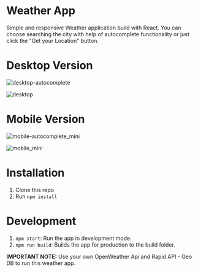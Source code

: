 # Weather App

Simple and responsive Weather application build with React. 
You can choose searching the city with help of autocomplete functionality or just click the "Get your Location" button.

# Desktop Version

![desktop-autocomplete](https://github.com/AnushkaRi/weather-app/assets/93154379/dfe10185-482c-48cd-8062-43f936b94795)

![desktop](https://github.com/AnushkaRi/weather-app/assets/93154379/3596113a-d933-4c5e-9d08-7a3b00314495)

# Mobile Version

![mobile-autocomplete_mini](https://github.com/AnushkaRi/weather-app/assets/93154379/7914e8ac-ef63-45f5-b0fa-31a7317bc32e)

![mobile_mini](https://github.com/AnushkaRi/weather-app/assets/93154379/79509392-0af4-49c6-b8bb-949e6e580fd6)

# Installation
1. Clone this repo
2. Run `npm install`

# Development
1. `npm start`: Run the app in development mode.
2. `npm run build`: Builds the app for production to the build folder.

**IMPORTANT NOTE:** Use your own OpenWeather Api and Rapid API - Geo DB to run this weather app.
